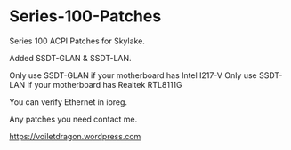 # Series-100-Patches

Series 100 ACPI Patches for Skylake. 

Added SSDT-GLAN & SSDT-LAN.

Only use SSDT-GLAN if your motherboard has Intel I217-V
Only use SSDT-LAN If your motherboard has Realtek RTL8111G

You can verify Ethernet in ioreg. 

Any patches you need contact me.

https://voiletdragon.wordpress.com
